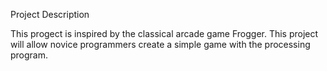 Project Description

This progect is inspired by the classical arcade game Frogger. This project will allow novice programmers create a simple game with the processing program. 

    


